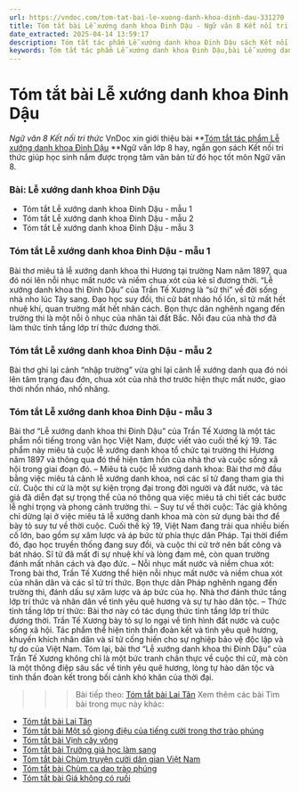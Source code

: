 ```yaml
---
url: https://vndoc.com/tom-tat-bai-le-xuong-danh-khoa-dinh-dau-331270
title: Tóm tắt bài Lễ xướng danh khoa Đinh Dậu - Ngữ văn 8 Kết nối tri thức - VnDoc.com
date_extracted: 2025-04-14 13:59:17
description: Tóm tắt tác phẩm Lễ xướng danh khoa Đinh Dậu sách Kết nối tri thức giúp quý thầy cô giáo và các bạn học sinh có thêm tài liệu tham khảo.
keywords: Tóm tắt tác phẩm Lễ xướng danh khoa Đinh Dậu,bài Lễ xướng danh khoa Đinh Dậu,tóm tắt Lễ xướng danh khoa Đinh Dậu,Tóm tắt văn bản Lễ xướng danh khoa Đinh Dậu,tóm tắt bài Lễ xướng danh khoa Đinh Dậu,học tốt ngữ văn lớp 8,ngữ văn 8,ngữ văn 8 kết nối tri thức,ngữ văn 8 tập 1
---
```


# Tóm tắt bài Lễ xướng danh khoa Đinh Dậu
 _Ngữ văn 8 Kết nối tri thức_
VnDoc xin giới thiệu bài **[Tóm tắt tác phẩm Lễ xướng danh khoa Đinh Dậu](<https://vndoc.com/tom-tat-bai-le-xuong-danh-khoa-dinh-dau-331270>) **Ngữ văn lớp 8 hay, ngắn gọn  sách Kết nối tri thức giúp học sinh nắm được trọng tâm văn bản từ đó học tốt môn Ngữ văn 8.
### **Bài: Lễ xướng danh khoa Đinh Dậu**
  * Tóm tắt Lễ xướng danh khoa Đinh Dậu - mẫu 1
  * Tóm tắt Lễ xướng danh khoa Đinh Dậu - mẫu 2
  * Tóm tắt Lễ xướng danh khoa Đinh Dậu - mẫu 3

### **Tóm tắt Lễ xướng danh khoa Đinh Dậu - mẫu 1**
Bài thơ miêu tả lễ xướng danh khoa thi Hương tại trường Nam năm 1897, qua đó nói lên nỗi nhục mất nước và niềm chua xót của kẻ sĩ đương thời. “Lễ xướng danh khoa thi Đinh Dậu” của Trần Tế Xương là “sử thi” về đời sống nhà nho lúc Tây sang. Đạo học suy đồi, thi cử bát nháo hố lốn, sĩ tử mất hết nhuệ khí, quan trường mất hết nhân cách. Bọn thực dân nghênh ngang đến trường thi là một nỗi ô nhục của nhân tài đất Bắc. Nỗi đau của nhà thơ đã làm thức tỉnh tầng lớp trí thức đương thời.
### **Tóm tắt Lễ xướng danh khoa Đinh Dậu - mẫu 2**
Bài thơ ghi lại cảnh “nhập trường” vừa ghi lại cảnh lễ xướng danh qua đó nói lên tâm trạng đau đớn, chua xót của nhà thơ trước hiện thực mất nước, giao thời nhốn nháo, nhố nhăng.
### **Tóm tắt Lễ xướng danh khoa Đinh Dậu** \- mẫu 3
Bài thơ “Lễ xướng danh khoa thi Đinh Dậu” của Trần Tế Xương là một tác phẩm nổi tiếng trong văn học Việt Nam, được viết vào cuối thế kỷ 19. Tác phẩm này miêu tả cuộc lễ xướng danh khoa tổ chức tại trường thi Hương năm 1897 và thông qua đó thể hiện tâm hồn của nhà thơ và cuộc sống xã hội trong giai đoạn đó.
– Miêu tả cuộc lễ xướng danh khoa:
Bài thơ mở đầu bằng việc miêu tả cảnh lễ xướng danh khoa, nơi các sĩ tử đang tham gia thi cử. Cuộc thi cử là một sự kiện trọng đại trong đời người và đất nước, và tác giả đã diễn đạt sự trọng thể của nó thông qua việc miêu tả chi tiết các bước lễ nghi trọng và phong cảnh trường thi.
– Suy tư về thời cuộc:
Tác giả không chỉ dừng lại ở việc miêu tả lễ xướng danh khoa mà còn sử dụng bài thơ để bày tỏ suy tư về thời cuộc. Cuối thế kỷ 19, Việt Nam đang trải qua nhiều biến cố lớn, bao gồm sự xâm lược và áp bức từ phía thực dân Pháp. Tại thời điểm đó, đạo học truyền thống đang suy đồi, và cuộc thi cử trở nên bất công và bát nháo. Sĩ tử đã mất đi sự nhuệ khí và lòng đam mê, còn quan trường đánh mất nhân cách và đạo đức.
– Nỗi nhục mất nước và niềm chua xót:
Trong bài thơ, Trần Tế Xương thể hiện nỗi nhục mất nước và niềm chua xót của nhân dân và các sĩ tử trí thức. Bọn thực dân Pháp nghênh ngang đến trường thi, đánh dấu sự xâm lược và áp bức của họ. Nhà thơ đánh thức tầng lớp trí thức và nhân dân về tình yêu quê hương và sự tự hào dân tộc.
– Thức tỉnh tầng lớp trí thức:
Bài thơ này có tác dụng thức tỉnh tầng lớp trí thức đương thời. Trần Tế Xương bày tỏ sự lo ngại về tình hình đất nước và cuộc sống xã hội. Tác phẩm thể hiện tinh thần đoàn kết và tình yêu quê hương, khuyến khích nhân dân và sĩ tử cống hiến cho sự nghiệp bảo vệ độc lập và tự do của Việt Nam.
Tóm lại, bài thơ “Lễ xướng danh khoa thi Đinh Dậu” của Trần Tế Xương không chỉ là một bức tranh chân thực về cuộc thi cử, mà còn là một thông điệp sâu sắc về tình yêu quê hương, lòng tự hào dân tộc và tinh thần đoàn kết trong bối cảnh khó khăn của thời đại.
>>> Bài tiếp theo: [Tóm tắt bài Lai Tân](<https://vndoc.com/tom-tat-bai-lai-tan-331273>)
Xem thêm các bài Tìm bài trong mục này khác:
  * [Tóm tắt bài Lai Tân](</tom-tat-bai-lai-tan-331273>)
  * [Tóm tắt bài Một số giọng điệu của tiếng cười trong thơ trào phúng](</tom-tat-bai-mot-so-giong-dieu-cua-tieng-cuoi-trong-tho-trao-phung-331278>)
  * [Tóm tắt bài Vịnh cây vông](</tom-tat-bai-vinh-cay-vong-331288>)
  * [Tóm tắt bài Trưởng giả học làm sang](</tom-tat-bai-truong-gia-hoc-lam-sang-331290>)
  * [Tóm tắt bài Chùm truyện cười dân gian Việt Nam](</tom-tat-bai-chum-truyen-cuoi-dan-gian-viet-nam-331294>)
  * [Tóm tắt bài Chùm ca dao trào phúng](</tom-tat-bai-chum-ca-dao-trao-phung-331295>)
  * [Tóm tắt bài Giá không có ruồi](</tom-tat-bai-gia-khong-co-ruoi-331296>)

